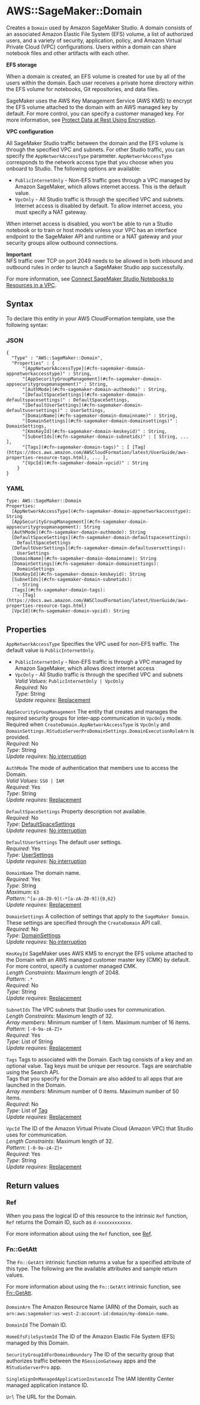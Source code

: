 # AWS::SageMaker::Domain<a name="aws-resource-sagemaker-domain"></a>

Creates a `Domain` used by Amazon SageMaker Studio\. A domain consists of an associated Amazon Elastic File System \(EFS\) volume, a list of authorized users, and a variety of security, application, policy, and Amazon Virtual Private Cloud \(VPC\) configurations\. Users within a domain can share notebook files and other artifacts with each other\.

**EFS storage**

When a domain is created, an EFS volume is created for use by all of the users within the domain\. Each user receives a private home directory within the EFS volume for notebooks, Git repositories, and data files\.

SageMaker uses the AWS Key Management Service \(AWS KMS\) to encrypt the EFS volume attached to the domain with an AWS managed key by default\. For more control, you can specify a customer managed key\. For more information, see [Protect Data at Rest Using Encryption](https://docs.aws.amazon.com/sagemaker/latest/dg/encryption-at-rest.html)\.

**VPC configuration**

All SageMaker Studio traffic between the domain and the EFS volume is through the specified VPC and subnets\. For other Studio traffic, you can specify the `AppNetworkAccessType` parameter\. `AppNetworkAccessType` corresponds to the network access type that you choose when you onboard to Studio\. The following options are available:

- `PublicInternetOnly` \- Non\-EFS traffic goes through a VPC managed by Amazon SageMaker, which allows internet access\. This is the default value\.
- `VpcOnly` \- All Studio traffic is through the specified VPC and subnets\. Internet access is disabled by default\. To allow internet access, you must specify a NAT gateway\.

When internet access is disabled, you won't be able to run a Studio notebook or to train or host models unless your VPC has an interface endpoint to the SageMaker API and runtime or a NAT gateway and your security groups allow outbound connections\.

**Important**  
NFS traffic over TCP on port 2049 needs to be allowed in both inbound and outbound rules in order to launch a SageMaker Studio app successfully\.

For more information, see [Connect SageMaker Studio Notebooks to Resources in a VPC](https://docs.aws.amazon.com/sagemaker/latest/dg/studio-notebooks-and-internet-access.html)\.

## Syntax<a name="aws-resource-sagemaker-domain-syntax"></a>

To declare this entity in your AWS CloudFormation template, use the following syntax:

### JSON<a name="aws-resource-sagemaker-domain-syntax.json"></a>

```
{
  "Type" : "AWS::SageMaker::Domain",
  "Properties" : {
      "[AppNetworkAccessType](#cfn-sagemaker-domain-appnetworkaccesstype)" : String,
      "[AppSecurityGroupManagement](#cfn-sagemaker-domain-appsecuritygroupmanagement)" : String,
      "[AuthMode](#cfn-sagemaker-domain-authmode)" : String,
      "[DefaultSpaceSettings](#cfn-sagemaker-domain-defaultspacesettings)" : DefaultSpaceSettings,
      "[DefaultUserSettings](#cfn-sagemaker-domain-defaultusersettings)" : UserSettings,
      "[DomainName](#cfn-sagemaker-domain-domainname)" : String,
      "[DomainSettings](#cfn-sagemaker-domain-domainsettings)" : DomainSettings,
      "[KmsKeyId](#cfn-sagemaker-domain-kmskeyid)" : String,
      "[SubnetIds](#cfn-sagemaker-domain-subnetids)" : [ String, ... ],
      "[Tags](#cfn-sagemaker-domain-tags)" : [ [Tag](https://docs.aws.amazon.com/AWSCloudFormation/latest/UserGuide/aws-properties-resource-tags.html), ... ],
      "[VpcId](#cfn-sagemaker-domain-vpcid)" : String
    }
}
```

### YAML<a name="aws-resource-sagemaker-domain-syntax.yaml"></a>

```
Type: AWS::SageMaker::Domain
Properties:
  [AppNetworkAccessType](#cfn-sagemaker-domain-appnetworkaccesstype): String
  [AppSecurityGroupManagement](#cfn-sagemaker-domain-appsecuritygroupmanagement): String
  [AuthMode](#cfn-sagemaker-domain-authmode): String
  [DefaultSpaceSettings](#cfn-sagemaker-domain-defaultspacesettings):
    DefaultSpaceSettings
  [DefaultUserSettings](#cfn-sagemaker-domain-defaultusersettings):
    UserSettings
  [DomainName](#cfn-sagemaker-domain-domainname): String
  [DomainSettings](#cfn-sagemaker-domain-domainsettings):
    DomainSettings
  [KmsKeyId](#cfn-sagemaker-domain-kmskeyid): String
  [SubnetIds](#cfn-sagemaker-domain-subnetids):
    - String
  [Tags](#cfn-sagemaker-domain-tags):
    - [Tag](https://docs.aws.amazon.com/AWSCloudFormation/latest/UserGuide/aws-properties-resource-tags.html)
  [VpcId](#cfn-sagemaker-domain-vpcid): String
```

## Properties<a name="aws-resource-sagemaker-domain-properties"></a>

`AppNetworkAccessType` <a name="cfn-sagemaker-domain-appnetworkaccesstype"></a>
Specifies the VPC used for non\-EFS traffic\. The default value is `PublicInternetOnly`\.

- `PublicInternetOnly` \- Non\-EFS traffic is through a VPC managed by Amazon SageMaker, which allows direct internet access
- `VpcOnly` \- All Studio traffic is through the specified VPC and subnets
  _Valid Values_: `PublicInternetOnly | VpcOnly`  
  _Required_: No  
  _Type_: String  
  _Update requires_: [Replacement](https://docs.aws.amazon.com/AWSCloudFormation/latest/UserGuide/using-cfn-updating-stacks-update-behaviors.html#update-replacement)

`AppSecurityGroupManagement` <a name="cfn-sagemaker-domain-appsecuritygroupmanagement"></a>
The entity that creates and manages the required security groups for inter\-app communication in `VpcOnly` mode\. Required when `CreateDomain.AppNetworkAccessType` is `VpcOnly` and `DomainSettings.RStudioServerProDomainSettings.DomainExecutionRoleArn` is provided\.  
_Required_: No  
_Type_: String  
_Update requires_: [No interruption](https://docs.aws.amazon.com/AWSCloudFormation/latest/UserGuide/using-cfn-updating-stacks-update-behaviors.html#update-no-interrupt)

`AuthMode` <a name="cfn-sagemaker-domain-authmode"></a>
The mode of authentication that members use to access the Domain\.  
_Valid Values_: `SSO | IAM`  
_Required_: Yes  
_Type_: String  
_Update requires_: [Replacement](https://docs.aws.amazon.com/AWSCloudFormation/latest/UserGuide/using-cfn-updating-stacks-update-behaviors.html#update-replacement)

`DefaultSpaceSettings` <a name="cfn-sagemaker-domain-defaultspacesettings"></a>
Property description not available\.  
_Required_: No  
_Type_: [DefaultSpaceSettings](aws-properties-sagemaker-domain-defaultspacesettings.md)  
_Update requires_: [No interruption](https://docs.aws.amazon.com/AWSCloudFormation/latest/UserGuide/using-cfn-updating-stacks-update-behaviors.html#update-no-interrupt)

`DefaultUserSettings` <a name="cfn-sagemaker-domain-defaultusersettings"></a>
The default user settings\.  
_Required_: Yes  
_Type_: [UserSettings](aws-properties-sagemaker-domain-usersettings.md)  
_Update requires_: [No interruption](https://docs.aws.amazon.com/AWSCloudFormation/latest/UserGuide/using-cfn-updating-stacks-update-behaviors.html#update-no-interrupt)

`DomainName` <a name="cfn-sagemaker-domain-domainname"></a>
The domain name\.  
_Required_: Yes  
_Type_: String  
_Maximum_: `63`  
_Pattern_: `^[a-zA-Z0-9](-*[a-zA-Z0-9]){0,62}`  
_Update requires_: [Replacement](https://docs.aws.amazon.com/AWSCloudFormation/latest/UserGuide/using-cfn-updating-stacks-update-behaviors.html#update-replacement)

`DomainSettings` <a name="cfn-sagemaker-domain-domainsettings"></a>
A collection of settings that apply to the `SageMaker Domain`\. These settings are specified through the `CreateDomain` API call\.  
_Required_: No  
_Type_: [DomainSettings](aws-properties-sagemaker-domain-domainsettings.md)  
_Update requires_: [No interruption](https://docs.aws.amazon.com/AWSCloudFormation/latest/UserGuide/using-cfn-updating-stacks-update-behaviors.html#update-no-interrupt)

`KmsKeyId` <a name="cfn-sagemaker-domain-kmskeyid"></a>
SageMaker uses AWS KMS to encrypt the EFS volume attached to the Domain with an AWS managed customer master key \(CMK\) by default\. For more control, specify a customer managed CMK\.  
_Length Constraints_: Maximum length of 2048\.  
_Pattern_: `.*`  
_Required_: No  
_Type_: String  
_Update requires_: [Replacement](https://docs.aws.amazon.com/AWSCloudFormation/latest/UserGuide/using-cfn-updating-stacks-update-behaviors.html#update-replacement)

`SubnetIds` <a name="cfn-sagemaker-domain-subnetids"></a>
The VPC subnets that Studio uses for communication\.  
_Length Constraints_: Maximum length of 32\.  
_Array members_: Minimum number of 1 item\. Maximum number of 16 items\.  
_Pattern_: `[-0-9a-zA-Z]+`  
_Required_: Yes  
_Type_: List of String  
_Update requires_: [Replacement](https://docs.aws.amazon.com/AWSCloudFormation/latest/UserGuide/using-cfn-updating-stacks-update-behaviors.html#update-replacement)

`Tags` <a name="cfn-sagemaker-domain-tags"></a>
Tags to associated with the Domain\. Each tag consists of a key and an optional value\. Tag keys must be unique per resource\. Tags are searchable using the Search API\.  
Tags that you specify for the Domain are also added to all apps that are launched in the Domain\.  
_Array members_: Minimum number of 0 items\. Maximum number of 50 items\.  
_Required_: No  
_Type_: List of [Tag](https://docs.aws.amazon.com/AWSCloudFormation/latest/UserGuide/aws-properties-resource-tags.html)  
_Update requires_: [Replacement](https://docs.aws.amazon.com/AWSCloudFormation/latest/UserGuide/using-cfn-updating-stacks-update-behaviors.html#update-replacement)

`VpcId` <a name="cfn-sagemaker-domain-vpcid"></a>
The ID of the Amazon Virtual Private Cloud \(Amazon VPC\) that Studio uses for communication\.  
_Length Constraints_: Maximum length of 32\.  
_Pattern_: `[-0-9a-zA-Z]+`  
_Required_: Yes  
_Type_: String  
_Update requires_: [Replacement](https://docs.aws.amazon.com/AWSCloudFormation/latest/UserGuide/using-cfn-updating-stacks-update-behaviors.html#update-replacement)

## Return values<a name="aws-resource-sagemaker-domain-return-values"></a>

### Ref<a name="aws-resource-sagemaker-domain-return-values-ref"></a>

When you pass the logical ID of this resource to the intrinsic `Ref` function, `Ref` returns the Domain ID, such as `d-xxxxxxxxxxxx`\.

For more information about using the `Ref` function, see [Ref](https://docs.aws.amazon.com/AWSCloudFormation/latest/UserGuide/intrinsic-function-reference-ref.html)\.

### Fn::GetAtt<a name="aws-resource-sagemaker-domain-return-values-fn--getatt"></a>

The `Fn::GetAtt` intrinsic function returns a value for a specified attribute of this type\. The following are the available attributes and sample return values\.

For more information about using the `Fn::GetAtt` intrinsic function, see [Fn::GetAtt](https://docs.aws.amazon.com/AWSCloudFormation/latest/UserGuide/intrinsic-function-reference-getatt.html)\.

#### <a name="aws-resource-sagemaker-domain-return-values-fn--getatt-fn--getatt"></a>

`DomainArn` <a name="DomainArn-fn::getatt"></a>
The Amazon Resource Name \(ARN\) of the Domain, such as `arn:aws:sagemaker:us-west-2:account-id:domain/my-domain-name`\.

`DomainId` <a name="DomainId-fn::getatt"></a>
The Domain ID\.

`HomeEfsFileSystemId` <a name="HomeEfsFileSystemId-fn::getatt"></a>
The ID of the Amazon Elastic File System \(EFS\) managed by this Domain\.

`SecurityGroupIdForDomainBoundary` <a name="SecurityGroupIdForDomainBoundary-fn::getatt"></a>
The ID of the security group that authorizes traffic between the `RSessionGateway` apps and the `RStudioServerPro` app\.

`SingleSignOnManagedApplicationInstanceId` <a name="SingleSignOnManagedApplicationInstanceId-fn::getatt"></a>
The IAM Identity Center managed application instance ID\.

`Url` <a name="Url-fn::getatt"></a>
The URL for the Domain\.
